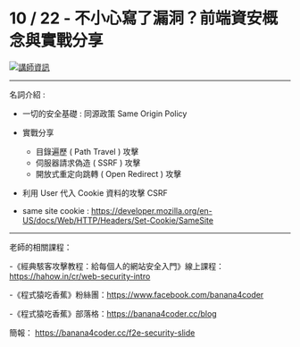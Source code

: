 # 10 / 22 - 不小心寫了漏洞？前端資安概念與實戰分享

[![講師資訊](https://i.imgur.com/dyHi4oG.png)](https://jaydenlin.medium.com/about)

---

名詞介紹 : 

- 一切的安全基礎 : 同源政策 Same Origin Policy 
- 實戰分享
    - 目錄遍歷 ( Path Travel ) 攻擊
    - 伺服器請求偽造 ( SSRF ) 攻擊
    - 開放式重定向跳轉 ( Open Redirect ) 攻擊
 

- 利用 User 代入 Cookie 資料的攻擊 CSRF 

- same site cookie : https://developer.mozilla.org/en-US/docs/Web/HTTP/Headers/Set-Cookie/SameSite

---

老師的相關課程：

-《經典駭客攻擊教程：給每個人的網站安全入門》線上課程：https://hahow.in/cr/web-security-intro

-《程式猿吃香蕉》粉絲團：https://www.facebook.com/banana4coder

-《程式猿吃香蕉》部落格：https://banana4coder.cc/blog

簡報： https://banana4coder.cc/f2e-security-slide
